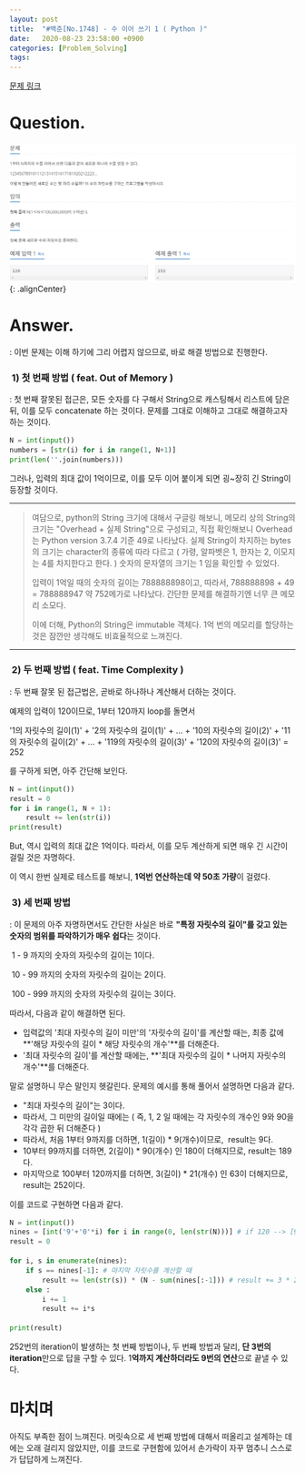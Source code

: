 ```yaml
---
layout: post
title:  "#백준[No.1748] - 수 이어 쓰기 1 ( Python )"
date:   2020-08-23 23:58:00 +0900
categories: [Problem_Solving]
tags: 
---
```


[문제 링크](https://www.acmicpc.net/problem/1748)

# Question.

![1](/assets/images/2020-08-27-09-21-28_2020-08-27-ps_3.md.png){: .alignCenter}
# Answer.

: 이번 문제는 이해 하기에 그리 어렵지 않으므로, 바로 해결 방법으로 진행한다.

###  1) 첫 번째 방법 ( feat. Out of Memory )

: 첫 번째 잘못된 접근은, 모든 숫자를 다 구해서 String으로 캐스팅해서 리스트에 담은 뒤, 이를 모두 concatenate 하는 것이다. 문제를 그대로 이해하고 그대로 해결하고자 하는 것이다. 

```python
N = int(input())
numbers = [str(i) for i in range(1, N+1)]
print(len(''.join(numbers)))
```

그러나, 입력의 최대 값이 1억이므로, 이를 모두 이어 붙이게 되면 굉~장히 긴 String이 등장할 것이다.

---

> 여담으로, python의 String 크기에 대해서 구글링 해보니, 메모리 상의 String의 크기는 "Overhead + 실제 String"으로 구성되고, 직접 확인해보니 Overhead는 Python version 3.7.4 기준 49로 나타났다. 실제 String이 차지하는 bytes의 크기는 character의 종류에 따라 다르고 ( 가령, 알파벳은 1, 한자는 2, 이모지는 4를 차지한다고 한다. ) 숫자의 문자열의 크기는 1 임을 확인할 수 있었다. 
>
> 입력이 1억일 때의 숫자의 길이는 788888898이고, 따라서, 788888898 + 49 = 788888947 약 752메가로 나타났다. 간단한 문제를 해결하기엔 너무 큰 메모리 소모다.
>
>이에 더해, Python의 String은 immutable 객체다. 1억 번의 메모리를 할당하는 것은 잠깐만 생각해도 비효율적으로 느껴진다.

---

###  2) 두 번째 방법 ( feat. Time Complexity )

: 두 번째 잘못 된 접근법은, 곧바로 하나하나 계산해서 더하는 것이다.

예제의 입력이 120이므로, 1부터 120까지 loop를 돌면서

'1의 자릿수의 길이(1)' + '2의 자릿수의 길이(1)' + ... + '10의 자릿수의 길이(2)' + '11의 자릿수의 길이(2)' + ... + '119의 자릿수의 길이(3)' + '120의 자릿수의 길이(3)' = 252

를 구하게 되면, 아주 간단해 보인다.

``` python
N = int(input())
result = 0
for i in range(1, N + 1):
    result += len(str(i))
print(result)
```

But, 역시 입력의 최대 값은 1억이다. 따라서, 이를 모두 계산하게 되면 매우 긴 시간이 걸릴 것은 자명하다. 

이 역시 한번 실제로 테스트를 해보니, **1억번 연산하는데 약 50초 가량**이 걸렸다. 

###  3) 세 번째 방법 

: 이 문제의 아주 자명하면서도 간단한 사실은 바로 **"특정 자릿수의 길이"를 갖고 있는 숫자의 범위를 파악하기가 매우 쉽다**는 것이다.

 1 - 9 까지의 숫자의 자릿수의 길이는 1이다.

 10 - 99 까지의 숫자의 자릿수의 길이는 2이다.

 100 - 999 까지의 숫자의 자릿수의 길이는 3이다.

따라서, 다음과 같이 해결하면 된다.

-   입력값의 '최대 자릿수의 길이 미만'의 '자릿수의 길이'를 계산할 때는, 최종 값에 **'해당 자릿수의 길이 \* 해당 자릿수의 개수'**를 더해준다.
-   '최대 자릿수의 길이'를 계산할 때에는, **'최대 자릿수의 길이 \* 나머지 자릿수의 개수'**를 더해준다.

말로 설명하니 무슨 말인지 헷갈린다. 문제의 예시를 통해 풀어서 설명하면 다음과 같다.

-   "최대 자릿수의 길이"는 3이다.
-   따라서, 그 미만의 길이일 때에는 ( 즉, 1, 2 일 때에는 각 자릿수의 개수인 9와 90을 각각 곱한 뒤 더해준다 ) 
-   따라서, 처음 1부터 9까지를 더하면, 1(길이) \* 9(개수)이므로,  result는 9다.
-   10부터 99까지를 더하면, 2(길이) \* 90(개수) 인 180이 더해지므로, result는 189다.
-   마지막으로 100부터 120까지를 더하면, 3(길이) \* 21(개수) 인 63이 더해지므로, result는 252이다.

이를 코드로 구현하면 다음과 같다.

```python
N = int(input())
nines = [int('9'+'0'*i) for i in range(0, len(str(N)))] # if 120 --> [9, 90, 900]
result = 0

for i, s in enumerate(nines):
    if s == nines[-1]: # 마지막 자릿수를 계산할 때
        result += len(str(s)) * (N - sum(nines[:-1])) # result += 3 * 21
    else :
        i += 1
        result += i*s

print(result)
```

252번의 iteration이 발생하는 첫 번째 방법이나, 두 번째 방법과 달리, **단 3번의 iteration**만으로 답을 구할 수 있다. 1**억까지 계산하더라도 9번의 연산**으로 끝낼 수 있다.

# 마치며

아직도 부족한 점이 느껴진다. 머릿속으로 세 번째 방법에 대해서 떠올리고 설계하는 데에는 오래 걸리지 않았지만, 이를 코드로 구현함에 있어서 손가락이 자꾸 멈추니 스스로가 답답하게 느껴진다.